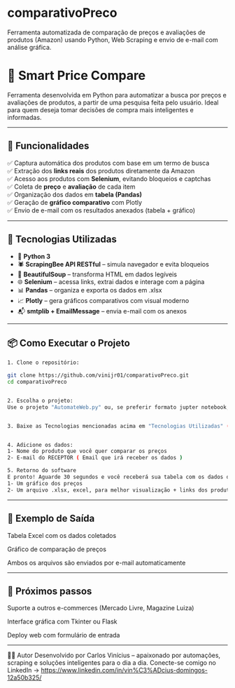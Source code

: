 # comparativoPreco
Ferramenta automatizada de comparação de preços e avaliações de produtos (Amazon) usando Python, Web Scraping e envio de e-mail com análise gráfica.

# 🛒 Smart Price Compare

Ferramenta desenvolvida em Python para automatizar a busca por preços e avaliações de produtos, a partir de uma pesquisa feita pelo usuário. Ideal para quem deseja tomar decisões de compra mais inteligentes e informadas.

---

## 🚀 Funcionalidades

✅ Captura automática dos produtos com base em um termo de busca  
✅ Extração dos **links reais** dos produtos diretamente da Amazon  
✅ Acesso aos produtos com **Selenium**, evitando bloqueios e captchas  
✅ Coleta de **preço** e **avaliação** de cada item  
✅ Organização dos dados em **tabela (Pandas)**  
✅ Geração de **gráfico comparativo** com Plotly  
✅ Envio de e-mail com os resultados anexados (tabela + gráfico)

---

## 🧪 Tecnologias Utilizadas

- 🧠 **Python 3**
- 🕷️ **ScrapingBee API RESTful** – simula navegador e evita bloqueios
- 🥣 **BeautifulSoup** – transforma HTML em dados legíveis
- 🌐 **Selenium** – acessa links, extrai dados e interage com a página
- 📊 **Pandas** – organiza e exporta os dados em .xlsx
- 📈 **Plotly** – gera gráficos comparativos com visual moderno
- 📬 **smtplib + EmailMessage** – envia e-mail com os anexos

---

## 📦 Como Executar o Projeto

```bash
1. Clone o repositório:

git clone https://github.com/vinijr01/comparativoPreco.git
cd comparativoPreco


2. Escolha o projeto:
Use o projeto "AutomateWeb.py" ou, se preferir formato jupter notebook, use o "TesteAutomate.ipynb"


3. Baixe as Tecnologias mencionadas acima em "Tecnologias Utilizadas" ( bibliotecas/ferramentas )


4. Adicione os dados:
1- Nome do produto que você quer comparar os preços
2- E-mail do RECEPTOR ( Email que irá receber os dados )

5. Retorno do software
E pronto! Aguarde 30 segundos e você receberá sua tabela com os dados desta maneira:
1- Um gráfico dos preços
2- Um arquivo .xlsx, excel, para melhor visualização + links dos produtos
```

---

## 📎 Exemplo de Saída
Tabela Excel com os dados coletados

Gráfico de comparação de preços

Ambos os arquivos são enviados por e-mail automaticamente

---

## 🤖 Próximos passos
 Suporte a outros e-commerces (Mercado Livre, Magazine Luiza)

 Interface gráfica com Tkinter ou Flask

 Deploy web com formulário de entrada

 ---

 🧑‍💻 Autor
Desenvolvido por Carlos Vinícius – apaixonado por automações, scraping e soluções inteligentes para o dia a dia.
Conecte-se comigo no LinkedIn -> https://www.linkedin.com/in/vin%C3%ADcius-domingos-12a50b325/
